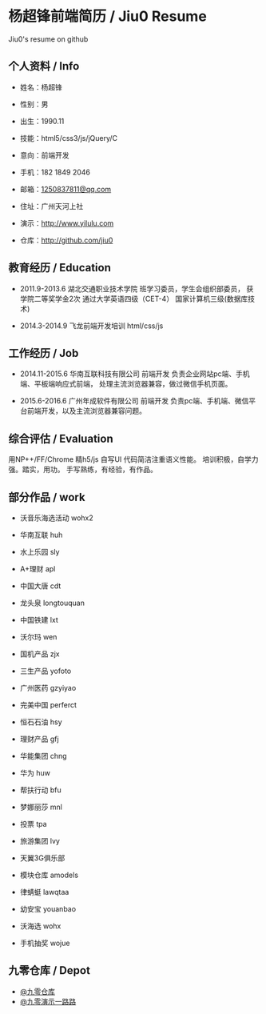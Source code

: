 # 杨超锋前端简历 / Jiu0 Resume
Jiu0's resume on github



## 个人资料 / Info


* 姓名：杨超锋
* 性别：男
* 出生：1990.11
* 技能：html5/css3/js/jQuery/C
* 意向：前端开发
* 手机：182 1849 2046
* 邮箱：1250837811@qq.com
* 住址：广州天河上社

* 演示：http://www.yilulu.com
* 仓库：http://github.com/jiu0



## 教育经历 / Education


* 2011.9-2013.6 湖北交通职业技术学院 
班学习委员，学生会组织部委员， 
获学院二等奖学金2次 
通过大学英语四级（CET-4） 
国家计算机三级(数据库技术)

* 2014.3-2014.9 飞龙前端开发培训 html/css/js



## 工作经历 / Job


* 2014.11-2015.6  华南互联科技有限公司 前端开发 
负责企业网站pc端、手机端、平板端响应式前端， 
处理主流浏览器兼容，做过微信手机页面。 

* 2015.6-2016.6  广州年成软件有限公司 前端开发 
负责pc端、手机端、微信平台前端开发，以及主流浏览器兼容问题。 



## 综合评估 / Evaluation
用NP++/FF/Chrome 精h5/js 自写UI 
代码简洁注重语义性能。 
培训积极，自学力强。踏实，用功。 
手写熟练，有经验，有作品。 




## 部分作品 / work


* 沃音乐海选活动 wohx2
* 华南互联   huh
* 水上乐园   sly 

* A+理财     apl
* 中国大唐   cdt
* 龙头泉     longtouquan
* 中国铁建   lxt
* 沃尔玛     wen


* 国机产品   zjx
* 三生产品   yofoto
* 广州医药   gzyiyao
* 完美中国   perferct
* 恒石石油   hsy

* 理财产品   gfj
* 华能集团   chng
* 华为       huw
* 帮扶行动   bfu


* 梦娜丽莎   mnl
* 投票       tpa
* 旅游集团   lvy
* 天翼3G俱乐部

* 模块仓库   amodels
* 律蜻蜓     lawqtaa
* 幼安宝 youanbao
* 沃海选 wohx
* 手机抽奖   wojue



## 九零仓库 / Depot


* [@九零仓库](https://github.com/jiu0)
* [@九零演示一路路](http://yilulu.com)

